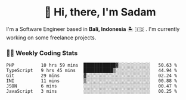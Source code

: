 <h1 align="center">👋 Hi, there, I'm Sadam</h1>
<p>I'm a Software Engineer based in <strong>Bali, Indonesia</strong> 🏝️ 🇮🇩 . I'm currently working on some freelance projects.</p>

### 👨‍💻 Weekly Coding Stats
<!--START_SECTION:waka-->

```text
PHP          10 hrs 59 mins  ████████████▓░░░░░░░░░░░░   50.63 %
TypeScript   9 hrs 45 mins   ███████████▒░░░░░░░░░░░░░   44.94 %
Git          29 mins         ▓░░░░░░░░░░░░░░░░░░░░░░░░   02.24 %
INI          11 mins         ▒░░░░░░░░░░░░░░░░░░░░░░░░   00.88 %
JSON         6 mins          ░░░░░░░░░░░░░░░░░░░░░░░░░   00.47 %
JavaScript   3 mins          ░░░░░░░░░░░░░░░░░░░░░░░░░   00.25 %
```

<!--END_SECTION:waka-->
